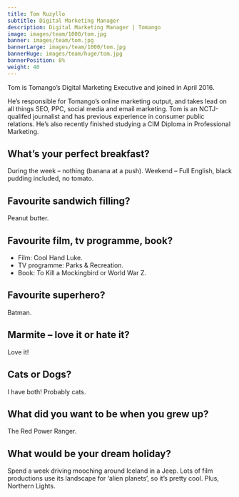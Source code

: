 ```yaml
---
title: Tom Ruzyllo
subtitle: Digital Marketing Manager
description: Digital Marketing Manager | Tomango
image: images/team/1000/tom.jpg
banner: images/team/tom.jpg
bannerLarge: images/team/1000/tom.jpg
bannerHuge: images/team/huge/tom.jpg
bannerPosition: 8%
weight: 40
---
```


Tom is Tomango’s Digital Marketing Executive and joined in April 2016.

He’s responsible for Tomango’s online marketing output, and takes lead on all things SEO, PPC, social media and email marketing. Tom is an NCTJ-qualifed journalist and has previous experience in consumer public relations. He’s also recently finished studying a CIM Diploma in Professional Marketing.

## What’s your perfect breakfast?
During the week – nothing (banana at a push). Weekend – Full English, black pudding included, no tomato.

## Favourite sandwich filling?
Peanut butter.

## Favourite film, tv programme, book?
	
- Film: Cool Hand Luke.
- TV programme: Parks &amp; Recreation.
- Book: To Kill a Mockingbird or World War Z.

## Favourite superhero?
Batman.

## Marmite – love it or hate it?
Love it!

## Cats or Dogs?
I have both! Probably cats.

## What did you want to be when you grew up?
The Red Power Ranger.

## What would be your dream holiday?
Spend a week driving mooching around Iceland in a Jeep. Lots of film productions use its landscape for ‘alien planets’, so it’s pretty cool. Plus, Northern Lights.
